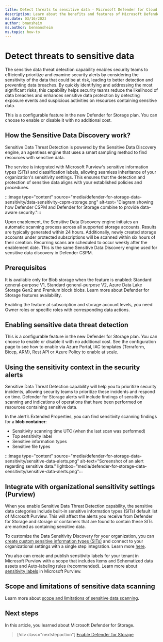 ```yaml
---
title: Detect threats to sensitive data - Microsoft Defender for Cloud
description: Learn about the benefits and features of Microsoft Defender for Storage.
ms.date: 03/16/2023
author: bmansheim
ms.author: benmansheim
ms.topic: how-to
---
```


# Detect threats to sensitive data

The sensitive data threat detection capability enables security teams to efficiently prioritize and examine security alerts by considering the sensitivity of the data that could be at risk, leading to better detection and preventing data breaches. By quickly identifying and addressing the most significant risks, this capability helps security teams reduce the likelihood of data breaches and enhances sensitive data protection by detecting exposure events and suspicious activities on resources containing sensitive data. 

This is a configurable feature in the new Defender for Storage plan. You can choose to enable or disable it with no additional cost.

## How the Sensitive Data Discovery work?

Sensitive Data Threat Detection is powered by the Sensitive Data Discovery engine, an agentless engine that uses a smart sampling method to find resources with sensitive data.

The service is integrated with Microsoft Purview's sensitive information types (SITs) and classification labels, allowing seamless inheritance of your organization's sensitivity settings. This ensures that the detection and protection of sensitive data aligns with your established policies and procedures.

:::image type="content" source="media/defender-for-storage-data-sensitivity/data-sensitivity-cspm-storage.png" alt-text="Diagram showing how Defender CSPM and Defender for Storage combine to provide data-aware security.":::

Upon enablement, the Sensitive Data Discovery engine initiates an automatic scanning process across all supported storage accounts. Results are typically generated within 24 hours. Additionally, newly created storage accounts under protected subscriptions will be scanned within six hours of their creation. Recurring scans are scheduled to occur weekly after the enablement date. This is the same Sensitive Data Discovery engine used for sensitive data discovery in Defender CSPM.

## Prerequisites

It is available only for Blob storage when the feature is enabled: Standard general-purpose V1, Standard general-purpose V2, Azure Data Lake Storage Gen2 and Premium block blobs. Learn more about Defender for Storage features availability.

Enabling the feature at subscription and storage account levels, you need Owner roles or specific roles with corresponding data actions.

## Enabling sensitive data threat detection 

This is a configurable feature in the new Defender for Storage plan. You can choose to enable or disable it with no additional cost.
See the configuration page to see how to enable via Azure Portal, IAC templates (Terraform, Bicep, ARM), Rest API or Azure Policy to enable at scale.

## Using the sensitivity context in the security alerts

Sensitive Data Threat Detection capability will help you to prioritize security incidents, allowing security teams to prioritize these incidents and respond on time. Defender for Storage alerts will include findings of sensitivity scanning and indications of operations that have been performed on resources containing sensitive data.

In the alert’s Extended Properties, you can find sensitivity scanning findings for a **blob container**: 

- Sensitivity scanning time UTC (when the last scan was performed)
- Top sensitivity label
- Sensitive information types
- Sensitive file types

:::image type="content" source="media/defender-for-storage-data-sensitivity/sensitive-data-alerts.png" alt-text="Screenshot of an alert regarding sensitive data." lightbox="media/defender-for-storage-data-sensitivity/sensitive-data-alerts.png":::

## Integrate with organizational sensitivity settings (Purview)

When you enable Sensitive Data Threat Detection capability, the sensitive data categories include built-in sensitive information types (SITs) default list of Microsoft Purview. This will affect the alerts you receive from Defender for Storage and storage or containers that are found to contain these SITs are marked as containing sensitive data.

To customize the Data Sensitivity Discovery for your organization, you can [create custom sensitive information types (SITs)](/microsoft-365/compliance/create-a-custom-sensitive-information-type) and connect to your organizational settings with a single step integration. Learn more [here](episode-two.md).

You also can create and publish sensitivity labels for your tenant in Microsoft Purview with a scope that includes Items and Schematized data assets and Auto-labeling rules (recommended). Learn more about [sensitivity labels](/microsoft-365/compliance/sensitivity-labels) in Microsoft Purview.

## Scope and limitations of sensitive data scanning

Learn more about [scope and limitations of sensitive data scanning](concept-data-security-posture-prepare.md).

## Next steps

In this article, you learned about Microsoft Defender for Storage.

> [!div class="nextstepaction"]
> [Enable Defender for Storage](enable-enhanced-security.md)
